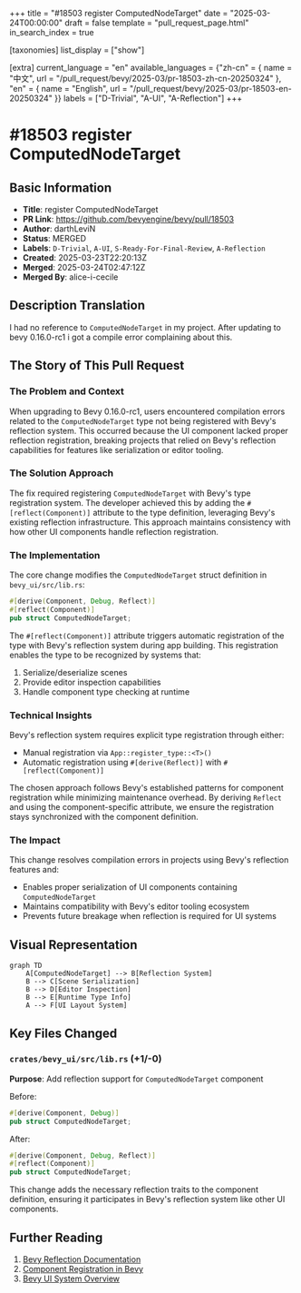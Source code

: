+++
title = "#18503 register ComputedNodeTarget"
date = "2025-03-24T00:00:00"
draft = false
template = "pull_request_page.html"
in_search_index = true

[taxonomies]
list_display = ["show"]

[extra]
current_language = "en"
available_languages = {"zh-cn" = { name = "中文", url = "/pull_request/bevy/2025-03/pr-18503-zh-cn-20250324" }, "en" = { name = "English", url = "/pull_request/bevy/2025-03/pr-18503-en-20250324" }}
labels = ["D-Trivial", "A-UI", "A-Reflection"]
+++

# #18503 register ComputedNodeTarget

## Basic Information
- **Title**: register ComputedNodeTarget
- **PR Link**: https://github.com/bevyengine/bevy/pull/18503
- **Author**: darthLeviN
- **Status**: MERGED
- **Labels**: `D-Trivial`, `A-UI`, `S-Ready-For-Final-Review`, `A-Reflection`
- **Created**: 2025-03-23T22:20:13Z
- **Merged**: 2025-03-24T02:47:12Z
- **Merged By**: alice-i-cecile

## Description Translation
I had no reference to `ComputedNodeTarget` in my project. After updating to bevy 0.16.0-rc1 i got a compile error complaining about this.

## The Story of This Pull Request

### The Problem and Context
When upgrading to Bevy 0.16.0-rc1, users encountered compilation errors related to the `ComputedNodeTarget` type not being registered with Bevy's reflection system. This occurred because the UI component lacked proper reflection registration, breaking projects that relied on Bevy's reflection capabilities for features like serialization or editor tooling.

### The Solution Approach
The fix required registering `ComputedNodeTarget` with Bevy's type registration system. The developer achieved this by adding the `#[reflect(Component)]` attribute to the type definition, leveraging Bevy's existing reflection infrastructure. This approach maintains consistency with how other UI components handle reflection registration.

### The Implementation
The core change modifies the `ComputedNodeTarget` struct definition in `bevy_ui/src/lib.rs`:

```rust
#[derive(Component, Debug, Reflect)]
#[reflect(Component)]
pub struct ComputedNodeTarget;
```

The `#[reflect(Component)]` attribute triggers automatic registration of the type with Bevy's reflection system during app building. This registration enables the type to be recognized by systems that:
1. Serialize/deserialize scenes
2. Provide editor inspection capabilities
3. Handle component type checking at runtime

### Technical Insights
Bevy's reflection system requires explicit type registration through either:
- Manual registration via `App::register_type::<T>()`
- Automatic registration using `#[derive(Reflect)]` with `#[reflect(Component)]`

The chosen approach follows Bevy's established patterns for component registration while minimizing maintenance overhead. By deriving `Reflect` and using the component-specific attribute, we ensure the registration stays synchronized with the component definition.

### The Impact
This change resolves compilation errors in projects using Bevy's reflection features and:
- Enables proper serialization of UI components containing `ComputedNodeTarget`
- Maintains compatibility with Bevy's editor tooling ecosystem
- Prevents future breakage when reflection is required for UI systems

## Visual Representation

```mermaid
graph TD
    A[ComputedNodeTarget] --> B[Reflection System]
    B --> C[Scene Serialization]
    B --> D[Editor Inspection]
    B --> E[Runtime Type Info]
    A --> F[UI Layout System]
```

## Key Files Changed

### `crates/bevy_ui/src/lib.rs` (+1/-0)
**Purpose**: Add reflection support for `ComputedNodeTarget` component

Before:
```rust
#[derive(Component, Debug)]
pub struct ComputedNodeTarget;
```

After:
```rust
#[derive(Component, Debug, Reflect)]
#[reflect(Component)]
pub struct ComputedNodeTarget;
```

This change adds the necessary reflection traits to the component definition, ensuring it participates in Bevy's reflection system like other UI components.

## Further Reading
1. [Bevy Reflection Documentation](https://docs.rs/bevy_reflect/latest/bevy_reflect/)
2. [Component Registration in Bevy](https://bevyengine.org/learn/book/getting-started/components/#reflection)
3. [Bevy UI System Overview](https://github.com/bevyengine/bevy/blob/main/docs/plugins_guidelines.md#ui-systems)